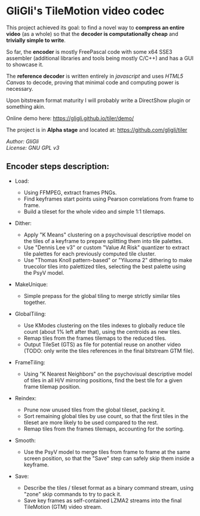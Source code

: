 # GliGli's TileMotion video codec

This project achieved its goal: to find a novel way to **compress an entire video** (as a whole) so that the **decoder is computationally cheap** and **trivially simple to write**.

So far, the **encoder** is mostly FreePascal code with some x64 SSE3 assembler (additional libraries and tools being mostly C/C++) and has a GUI to showcase it.

The **reference decoder** is written entirely in *javascript* and uses *HTML5 Canvas* to decode, proving that minimal code and computing power is necessary.

Upon bitstream format maturity I will probably write a DirectShow plugin or something akin.

Online demo here: <https://gligli.github.io/tiler/demo/>

The project is in **Alpha stage** and located at: <https://github.com/gligli/tiler>

_Author: GliGli_<br>
_License: GNU GPL v3_

## Encoder steps description:

- Load:
  * Using FFMPEG, extract frames PNGs.
  * Find keyframes start points using Pearson correlations from frame to frame.
  * Build a tileset for the whole video and simple 1:1 tilemaps.

- Dither:
  * Apply "K Means" clustering on a psychovisual descriptive model on the tiles of a keyframe to prepare splitting them into tile palettes.
  * Use "Dennis Lee v3" or custom "Value At Risk" quantizer to extract tile palettes for each previously computed tile cluster.
  * Use "Thomas Knoll pattern-based" or "Yiluoma 2" dithering to make truecolor tiles into palettized tiles, selecting the best palette using the PsyV model.

- MakeUnique:
  * Simple prepass for the global tiling to merge strictly similar tiles together.

- GlobalTiling:
  * Use KModes clustering on the tiles indexes to globally reduce tile count (about 1% left after that), using the centroids as new tiles.
  * Remap tiles from the frames tilemaps to the reduced tiles.
  * Output TileSet (GTS) as file for potential reuse on another video (TODO: only write the tiles references in the final bitstream GTM file).

- FrameTiling:
  * Using "K Nearest Neighbors" on the psychovisual descriptive model of tiles in all H/V mirroring positions, find the best tile for a given frame tilemap position.

- Reindex:
  * Prune now unused tiles from the global tileset, packing it.
  * Sort remaining global tiles by use count, so that the first tiles in the tileset are more likely to be used compared to the rest.
  * Remap tiles from the frames tilemaps, accounting for the sorting.

- Smooth:
  * Use the PsyV model to merge tiles from frame to frame at the same screen position, so that the "Save" step can safely skip them inside a keyframe.

- Save:
  * Describe the tiles / tileset format as a binary command stream, using "zone" skip commands to try to pack it.
  * Save key frames as self-contained LZMA2 streams into the final TileMotion (GTM) video stream.

